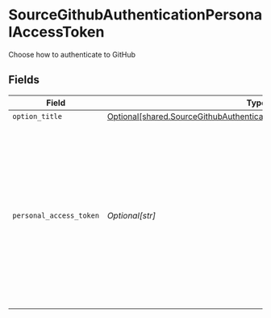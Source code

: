 # SourceGithubAuthenticationPersonalAccessToken

Choose how to authenticate to GitHub


## Fields

| Field                                                                                                                                                                                                                       | Type                                                                                                                                                                                                                        | Required                                                                                                                                                                                                                    | Description                                                                                                                                                                                                                 |
| --------------------------------------------------------------------------------------------------------------------------------------------------------------------------------------------------------------------------- | --------------------------------------------------------------------------------------------------------------------------------------------------------------------------------------------------------------------------- | --------------------------------------------------------------------------------------------------------------------------------------------------------------------------------------------------------------------------- | --------------------------------------------------------------------------------------------------------------------------------------------------------------------------------------------------------------------------- |
| `option_title`                                                                                                                                                                                                              | [Optional[shared.SourceGithubAuthenticationPersonalAccessTokenOptionTitle]](undefined/models/shared/sourcegithubauthenticationpersonalaccesstokenoptiontitle.md)                                                            | :heavy_minus_sign:                                                                                                                                                                                                          | N/A                                                                                                                                                                                                                         |
| `personal_access_token`                                                                                                                                                                                                     | *Optional[str]*                                                                                                                                                                                                             | :heavy_check_mark:                                                                                                                                                                                                          | Log into GitHub and then generate a <a href="https://github.com/settings/tokens">personal access token</a>. To load balance your API quota consumption across multiple API tokens, input multiple tokens separated with "," |